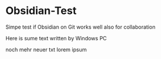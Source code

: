 # Obsidian-Test
Simpe test if Obsidian on Git works well also for collaboration



Here is sume text written by Windows PC



noch mehr neuer txt lorem ipsum
